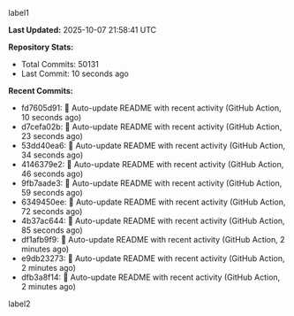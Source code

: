 
label1 
<!-- ACTIVITY_START -->
**Last Updated:** 2025-10-07 21:58:41 UTC

**Repository Stats:**
- Total Commits: 50131
- Last Commit: 10 seconds ago

**Recent Commits:**
- fd7605d91: 🤖 Auto-update README with recent activity (GitHub Action, 10 seconds ago)
- d7cefa02b: 🤖 Auto-update README with recent activity (GitHub Action, 23 seconds ago)
- 53dd40ea6: 🤖 Auto-update README with recent activity (GitHub Action, 34 seconds ago)
- 4146379e2: 🤖 Auto-update README with recent activity (GitHub Action, 46 seconds ago)
- 9fb7aade3: 🤖 Auto-update README with recent activity (GitHub Action, 59 seconds ago)
- 6349450ee: 🤖 Auto-update README with recent activity (GitHub Action, 72 seconds ago)
- 4b37ac644: 🤖 Auto-update README with recent activity (GitHub Action, 85 seconds ago)
- df1afb9f9: 🤖 Auto-update README with recent activity (GitHub Action, 2 minutes ago)
- e9db23273: 🤖 Auto-update README with recent activity (GitHub Action, 2 minutes ago)
- dfb3a8f14: 🤖 Auto-update README with recent activity (GitHub Action, 2 minutes ago)
<!-- ACTIVITY_END -->

label2
